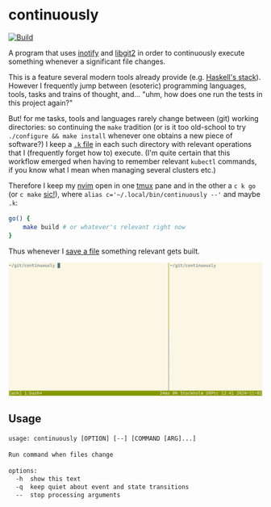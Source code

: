 continuously
============
[![Build](https://github.com/rootmos/continuously/actions/workflows/build.yaml/badge.svg)](https://github.com/rootmos/continuously/actions/workflows/build.yaml)

A program that uses [inotify](https://man.archlinux.org/man/inotify.7) and [libgit2](https://libgit2.org/) in order to continuously execute something whenever a significant file changes.

This is a feature several modern tools already provide (e.g. [Haskell's stack](https://docs.haskellstack.org/en/stable/commands/build_command/#controlling-when-building-occurs)).
However I frequently jump between (esoteric) programming languages, tools, tasks and trains of thought, and... "uhm, how does one run the tests in this project again?"

But! for me tasks, tools and languages rarely change between (git) working directories:
so continuing the `make` tradition
(or is it too old-school to try `./configure && make install` whenever one obtains a new piece of software?)
I keep a [`.k` file](https://git.sr.ht/~rootmos/scripts/tree/master/k) in each such directory with relevant
operations that I (frequently forget how to) execute.
(I'm quite certain that this workflow emerged when having to remember relevant `kubectl` commands, if you know what I mean when managing several clusters etc.)

Therefore I keep my [nvim](https://git.sr.ht/~rootmos/dot-nvim) open
in one [tmux](https://wiki.archlinux.org/title/Tmux) pane and
in the other a `c k go` (or `c make` [sic!](https://cmake.org/)), where
```alias c='~/.local/bin/continuously --'```
and maybe `.k`:
```sh
go() {
    make build # or whatever's relevant right now
}
```
Thus whenever I [save a file](https://kinesis-ergo.com/foot-pedals/) something relevant gets built.

![An example of my workflow](doc/workflow.gif)

## Usage
```
usage: continuously [OPTION] [--] [COMMAND [ARG]...]

Run command when files change

options:
  -h  show this text
  -q  keep quiet about event and state transitions
  --  stop processing arguments
```
